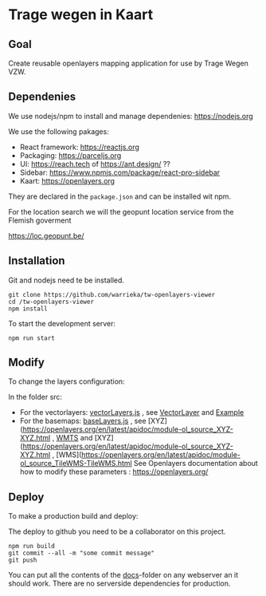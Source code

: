 # Trage wegen in Kaart

## Goal
Create reusable openlayers mapping application for use by Trage Wegen VZW. 

## Dependenies
	
We use nodejs/npm to install and manage dependenies: <https://nodejs.org> 

We use the following pakages: 	
- React framework: <https://reactjs.org>
- Packaging: <https://parceljs.org>
- UI: <https://reach.tech>  of https://ant.design/  ??
- Sidebar: <https://www.npmjs.com/package/react-pro-sidebar>
- Kaart: <https://openlayers.org> 

They are declared in the `package.json` and can be installed wit npm. 

For the location search we will the geopunt location service from the Flemish goverment 

<https://loc.geopunt.be/>

## Installation

Git and nodejs need te be installed. 

```
git clone https://github.com/warrieka/tw-openlayers-viewer
cd /tw-openlayers-viewer
npm install
```

To start the development server: 

```
npm run start
```
## Modify

To change the layers configuration:

In the folder src: 
- For the vectorlayers: [vectorLayers.js](src/vectorLayers.js) , see [VectorLayer](https://openlayers.org/en/latest/apidoc/module-ol_layer_Vector-VectorLayer.html) and [Example](https://openlayers.org/en/latest/examples/vector-layer.html)
- For the basemaps: [baseLayers.js](src/baseLayers.js) , see [XYZ](https://openlayers.org/en/latest/apidoc/module-ol_source_XYZ-XYZ.html , [WMTS](https://openlayers.org/en/latest/apidoc/module-ol_source_WMTS-WMTS.html) and [XYZ](https://openlayers.org/en/latest/apidoc/module-ol_source_XYZ-XYZ.html , [WMS](https://openlayers.org/en/latest/apidoc/module-ol_source_TileWMS-TileWMS.html
See Openlayers documentation about how to modify these parameters : <https://openlayers.org/>

## Deploy

To make a production build and deploy: 

The deploy to github you need to be a collaborator on this project. 

```
npm run build
git commit --all -m "some commit message"
git push 
```

You can put all the contents of the [docs](docs)-folder on any webserver an it should work.
There are no serverside dependencies for production. 
